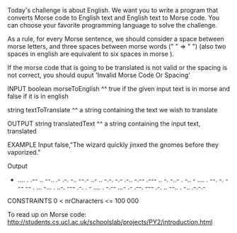 Today's challenge is about English.
We want you to write a program that converts Morse code to English text and English text to Morse code. You can choose your favorite programming language to solve the challenge.

As a rule, for every Morse sentence, we should consider a space between morse letters, and three spaces between morse words (" " => " ") (also two spaces in english are equivalent to six spaces in morse ).

If the morse code that is going to be translated is not valid or the spacing is not correct, you should ouput 'Invalid Morse Code Or Spacing'

INPUT
boolean morseToEnglish
^^ true if the given input text is in morse and false if it is in english

string textToTranslate
^^ a string containing the text we wish to translate

OUTPUT
string translatedText
^^ a string containing the input text, translated

EXAMPLE
Input
false,"The wizard quickly jinxed the gnomes before they vaporized."

Output
- …. . .-- .. --.. .- .-. -.. --.- ..- .. -.-. -.- .-.. -.-- .--- .. -. -..- . -.. - …. . --. -. --- -- . … -… . ..-. --- .-. . - …. . -.-- …- .- .--. --- .-. .. --.. . -.. .-.-.-

CONSTRAINTS
0 < nrCharacters <= 100 000


To read up on Morse code:
http://students.cs.ucl.ac.uk/schoolslab/projects/PY2/introduction.html 